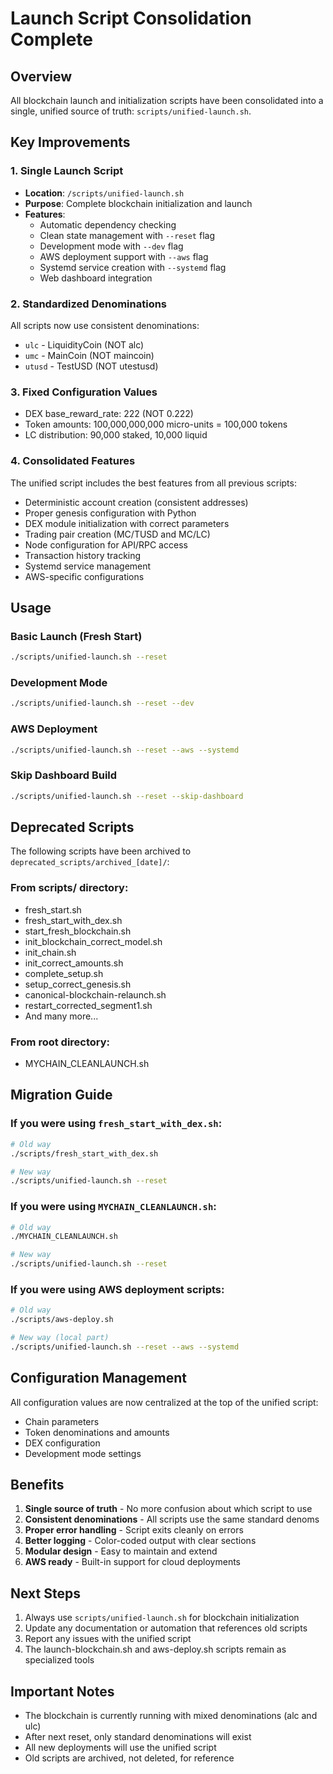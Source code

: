 # Launch Script Consolidation Complete

## Overview
All blockchain launch and initialization scripts have been consolidated into a single, unified source of truth: `scripts/unified-launch.sh`.

## Key Improvements

### 1. Single Launch Script
- **Location**: `/scripts/unified-launch.sh`
- **Purpose**: Complete blockchain initialization and launch
- **Features**:
  - Automatic dependency checking
  - Clean state management with `--reset` flag
  - Development mode with `--dev` flag
  - AWS deployment support with `--aws` flag
  - Systemd service creation with `--systemd` flag
  - Web dashboard integration

### 2. Standardized Denominations
All scripts now use consistent denominations:
- `ulc` - LiquidityCoin (NOT alc)
- `umc` - MainCoin (NOT maincoin)
- `utusd` - TestUSD (NOT utestusd)

### 3. Fixed Configuration Values
- DEX base_reward_rate: 222 (NOT 0.222)
- Token amounts: 100,000,000,000 micro-units = 100,000 tokens
- LC distribution: 90,000 staked, 10,000 liquid

### 4. Consolidated Features
The unified script includes the best features from all previous scripts:
- Deterministic account creation (consistent addresses)
- Proper genesis configuration with Python
- DEX module initialization with correct parameters
- Trading pair creation (MC/TUSD and MC/LC)
- Node configuration for API/RPC access
- Transaction history tracking
- Systemd service management
- AWS-specific configurations

## Usage

### Basic Launch (Fresh Start)
```bash
./scripts/unified-launch.sh --reset
```

### Development Mode
```bash
./scripts/unified-launch.sh --reset --dev
```

### AWS Deployment
```bash
./scripts/unified-launch.sh --reset --aws --systemd
```

### Skip Dashboard Build
```bash
./scripts/unified-launch.sh --reset --skip-dashboard
```

## Deprecated Scripts
The following scripts have been archived to `deprecated_scripts/archived_[date]/`:

### From scripts/ directory:
- fresh_start.sh
- fresh_start_with_dex.sh
- start_fresh_blockchain.sh
- init_blockchain_correct_model.sh
- init_chain.sh
- init_correct_amounts.sh
- complete_setup.sh
- setup_correct_genesis.sh
- canonical-blockchain-relaunch.sh
- restart_corrected_segment1.sh
- And many more...

### From root directory:
- MYCHAIN_CLEANLAUNCH.sh

## Migration Guide

### If you were using `fresh_start_with_dex.sh`:
```bash
# Old way
./scripts/fresh_start_with_dex.sh

# New way
./scripts/unified-launch.sh --reset
```

### If you were using `MYCHAIN_CLEANLAUNCH.sh`:
```bash
# Old way
./MYCHAIN_CLEANLAUNCH.sh

# New way
./scripts/unified-launch.sh --reset
```

### If you were using AWS deployment scripts:
```bash
# Old way
./scripts/aws-deploy.sh

# New way (local part)
./scripts/unified-launch.sh --reset --aws --systemd
```

## Configuration Management
All configuration values are now centralized at the top of the unified script:
- Chain parameters
- Token denominations and amounts
- DEX configuration
- Development mode settings

## Benefits
1. **Single source of truth** - No more confusion about which script to use
2. **Consistent denominations** - All scripts use the same standard denoms
3. **Proper error handling** - Script exits cleanly on errors
4. **Better logging** - Color-coded output with clear sections
5. **Modular design** - Easy to maintain and extend
6. **AWS ready** - Built-in support for cloud deployments

## Next Steps
1. Always use `scripts/unified-launch.sh` for blockchain initialization
2. Update any documentation or automation that references old scripts
3. Report any issues with the unified script
4. The launch-blockchain.sh and aws-deploy.sh scripts remain as specialized tools

## Important Notes
- The blockchain is currently running with mixed denominations (alc and ulc)
- After next reset, only standard denominations will exist
- All new deployments will use the unified script
- Old scripts are archived, not deleted, for reference